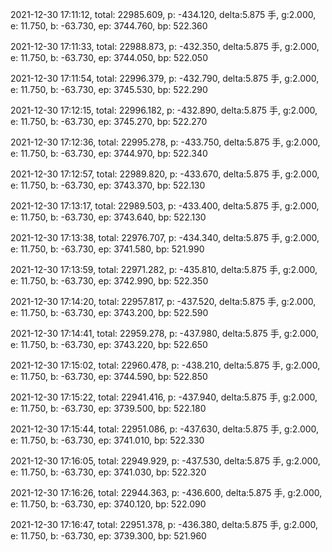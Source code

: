 2021-12-30 17:11:12, total: 22985.609, p: -434.120, delta:5.875 手, g:2.000, e: 11.750, b: -63.730, ep: 3744.760, bp: 522.360

2021-12-30 17:11:33, total: 22988.873, p: -432.350, delta:5.875 手, g:2.000, e: 11.750, b: -63.730, ep: 3744.050, bp: 522.050

2021-12-30 17:11:54, total: 22996.379, p: -432.790, delta:5.875 手, g:2.000, e: 11.750, b: -63.730, ep: 3745.530, bp: 522.290

2021-12-30 17:12:15, total: 22996.182, p: -432.890, delta:5.875 手, g:2.000, e: 11.750, b: -63.730, ep: 3745.270, bp: 522.270

2021-12-30 17:12:36, total: 22995.278, p: -433.750, delta:5.875 手, g:2.000, e: 11.750, b: -63.730, ep: 3744.970, bp: 522.340

2021-12-30 17:12:57, total: 22989.820, p: -433.670, delta:5.875 手, g:2.000, e: 11.750, b: -63.730, ep: 3743.370, bp: 522.130

2021-12-30 17:13:17, total: 22989.503, p: -433.400, delta:5.875 手, g:2.000, e: 11.750, b: -63.730, ep: 3743.640, bp: 522.130

2021-12-30 17:13:38, total: 22976.707, p: -434.340, delta:5.875 手, g:2.000, e: 11.750, b: -63.730, ep: 3741.580, bp: 521.990

2021-12-30 17:13:59, total: 22971.282, p: -435.810, delta:5.875 手, g:2.000, e: 11.750, b: -63.730, ep: 3742.990, bp: 522.350

2021-12-30 17:14:20, total: 22957.817, p: -437.520, delta:5.875 手, g:2.000, e: 11.750, b: -63.730, ep: 3743.200, bp: 522.590

2021-12-30 17:14:41, total: 22959.278, p: -437.980, delta:5.875 手, g:2.000, e: 11.750, b: -63.730, ep: 3743.220, bp: 522.650

2021-12-30 17:15:02, total: 22960.478, p: -438.210, delta:5.875 手, g:2.000, e: 11.750, b: -63.730, ep: 3744.590, bp: 522.850

2021-12-30 17:15:22, total: 22941.416, p: -437.940, delta:5.875 手, g:2.000, e: 11.750, b: -63.730, ep: 3739.500, bp: 522.180

2021-12-30 17:15:44, total: 22951.086, p: -437.630, delta:5.875 手, g:2.000, e: 11.750, b: -63.730, ep: 3741.010, bp: 522.330

2021-12-30 17:16:05, total: 22949.929, p: -437.530, delta:5.875 手, g:2.000, e: 11.750, b: -63.730, ep: 3741.030, bp: 522.320

2021-12-30 17:16:26, total: 22944.363, p: -436.600, delta:5.875 手, g:2.000, e: 11.750, b: -63.730, ep: 3740.120, bp: 522.090

2021-12-30 17:16:47, total: 22951.378, p: -436.380, delta:5.875 手, g:2.000, e: 11.750, b: -63.730, ep: 3739.300, bp: 521.960